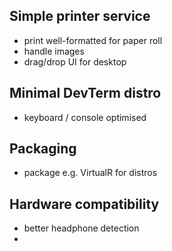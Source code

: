 ## Simple printer service
- print well-formatted for paper roll
- handle images
- drag/drop UI for desktop


## Minimal DevTerm distro
- keyboard / console optimised


## Packaging 
- package e.g. VirtualR for distros


## Hardware compatibility
- better headphone detection
- 